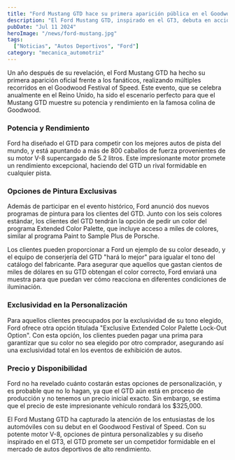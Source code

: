 ```yaml
---
title: "Ford Mustang GTD hace su primera aparición pública en el Goodwood Festival of Speed"
description: "El Ford Mustang GTD, inspirado en el GT3, debuta en acción en el Goodwood Festival of Speed, mostrando su impresionante motor V-8 de 5.2 litros con más de 800 caballos de fuerza."
pubDate: "Jul 11 2024"
heroImage: "/news/ford-mustang.jpg"
tags:
  ["Noticias", "Autos Deportivos", "Ford"]
category: "mecanica_automotriz"
---
```


Un año después de su revelación, el Ford Mustang GTD ha hecho su primera aparición oficial frente a los fanáticos, realizando múltiples recorridos en el Goodwood Festival of Speed. Este evento, que se celebra anualmente en el Reino Unido, ha sido el escenario perfecto para que el Mustang GTD muestre su potencia y rendimiento en la famosa colina de Goodwood.

### Potencia y Rendimiento

Ford ha diseñado el GTD para competir con los mejores autos de pista del mundo, y está apuntando a más de 800 caballos de fuerza provenientes de su motor V-8 supercargado de 5.2 litros. Este impresionante motor promete un rendimiento excepcional, haciendo del GTD un rival formidable en cualquier pista.

### Opciones de Pintura Exclusivas

Además de participar en el evento histórico, Ford anunció dos nuevos programas de pintura para los clientes del GTD. Junto con los seis colores estándar, los clientes del GTD tendrán la opción de pedir un color del programa Extended Color Palette, que incluye acceso a miles de colores, similar al programa Paint to Sample Plus de Porsche. 

Los clientes pueden proporcionar a Ford un ejemplo de su color deseado, y el equipo de conserjería del GTD "hará lo mejor" para igualar el tono del catálogo del fabricante. Para asegurar que aquellos que gastan cientos de miles de dólares en su GTD obtengan el color correcto, Ford enviará una muestra para que puedan ver cómo reacciona en diferentes condiciones de iluminación. 

### Exclusividad en la Personalización

Para aquellos clientes preocupados por la exclusividad de su tono elegido, Ford ofrece otra opción titulada "Exclusive Extended Color Palette Lock-Out Option". Con esta opción, los clientes pueden pagar una prima para garantizar que su color no sea elegido por otro comprador, asegurando así una exclusividad total en los eventos de exhibición de autos.

### Precio y Disponibilidad

Ford no ha revelado cuánto costarán estas opciones de personalización, y es probable que no lo hagan, ya que el GTD aún está en proceso de producción y no tenemos un precio inicial exacto. Sin embargo, se estima que el precio de este impresionante vehículo rondará los $325,000.

El Ford Mustang GTD ha capturado la atención de los entusiastas de los automóviles con su debut en el Goodwood Festival of Speed. Con su potente motor V-8, opciones de pintura personalizables y su diseño inspirado en el GT3, el GTD promete ser un competidor formidable en el mercado de autos deportivos de alto rendimiento.